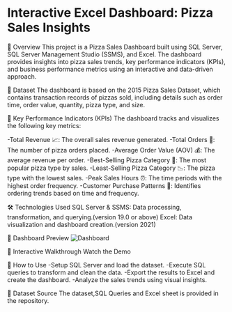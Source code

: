 # Interactive Excel Dashboard: Pizza Sales Insights
📌 Overview
This project is a Pizza Sales Dashboard built using SQL Server, SQL Server Management Studio (SSMS), and Excel. The dashboard provides insights into pizza sales trends, key performance indicators (KPIs), and business performance metrics using an interactive and data-driven approach.

📂 Dataset
The dashboard is based on the 2015 Pizza Sales Dataset, which contains transaction records of pizzas sold, including details such as order time, order value, quantity, pizza type, and size.

🎯 Key Performance Indicators (KPIs)
The dashboard tracks and visualizes the following key metrics:

-Total Revenue 📈: The overall sales revenue generated.
-Total Orders 🛒: The number of pizza orders placed.
-Average Order Value (AOV) 💰: The average revenue per order.
-Best-Selling Pizza Category 🍕: The most popular pizza type by sales.
-Least-Selling Pizza Category 📉: The pizza type with the lowest sales.
-Peak Sales Hours ⏰: The time periods with the highest order frequency.
-Customer Purchase Patterns 👥: Identifies ordering trends based on time and frequency.

🛠️ Technologies Used
SQL Server & SSMS: Data processing, transformation, and querying.(version 19.0 or above)
Excel: Data visualization and dashboard creation.(version 2021)

📸 Dashboard Preview
![Dashboard](https://github.com/user-attachments/assets/2bdd63da-eb8e-402e-b77e-fad9f3ad7c9e)

🎥 Interactive Walkthrough
Watch the Demo


🚀 How to Use
-Setup SQL Server and load the dataset.
-Execute SQL queries to transform and clean the data.
-Export the results to Excel and create the dashboard.
-Analyze the sales trends using visual insights.

📎 Dataset Source
The dataset,SQL Queries and Excel sheet is provided in the repository.

